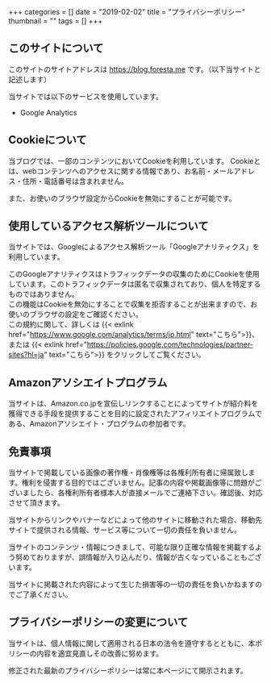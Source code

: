 +++
categories = []
date = "2019-02-02"
title = "プライバシーポリシー"
thumbnail = ""
tags = []
+++

## このサイトについて

このサイトのサイトアドレスは https://blog.foresta.me です。（以下当サイトと記述します）  

当サイトでは以下のサービスを使用しています。

* Google Analytics

## Cookieについて

当ブログでは、一部のコンテンツにおいてCookieを利用しています。
Cookieとは、webコンテンツへのアクセスに関する情報であり、お名前・メールアドレス・住所・電話番号は含まれません。

また、お使いのブラウザ設定からCookieを無効にすることが可能です。


## 使用しているアクセス解析ツールについて

当サイトでは、Googleによるアクセス解析ツール「Googleアナリティクス」を利用しています。

このGoogleアナリティクスはトラフィックデータの収集のためにCookieを使用しています。このトラフィックデータは匿名で収集されており、個人を特定するものではありません。\
この機能はCookieを無効にすることで収集を拒否することが出来ますので、お使いのブラウザの設定をご確認ください。\
この規約に関して、詳しくは {{< exlink href="https://www.google.com/analytics/terms/jp.html" text="こちら">}}、または {{< exlink href="https://policies.google.com/technologies/partner-sites?hl=ja" text="こちら">}} をクリックしてご覧ください。

## Amazonアソシエイトプログラム

当サイトは、Amazon.co.jpを宣伝しリンクすることによってサイトが紹介料を獲得できる手段を提供することを目的に設定されたアフィリエイトプログラムである、Amazonアソシエイト・プログラムの参加者です。

## 免責事項

当サイトで掲載している画像の著作権・肖像権等は各権利所有者に帰属致します。権利を侵害する目的ではございません。記事の内容や掲載画像等に問題がございましたら、各権利所有者様本人が直接メールでご連絡下さい。確認後、対応させて頂きます。

当サイトからリンクやバナーなどによって他のサイトに移動された場合、移動先サイトで提供される情報、サービス等について一切の責任を負いません。

当サイトのコンテンツ・情報につきまして、可能な限り正確な情報を掲載するよう努めておりますが、誤情報が入り込んだり、情報が古くなっていることもございます。

当サイトに掲載された内容によって生じた損害等の一切の責任を負いかねますのでご了承ください。

## プライバシーポリシーの変更について

当サイトは、個人情報に関して適用される日本の法令を遵守するとともに、本ポリシーの内容を適宜見直しその改善に努めます。

修正された最新のプライバシーポリシーは常に本ページにて開示されます。
